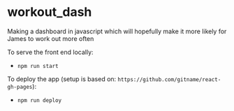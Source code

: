 # workout_dash
Making a dashboard in javascript which will hopefully make it more likely for James to work out more often


To serve the front end locally:

- `npm run start`

To deploy the app (setup is based on: `https://github.com/gitname/react-gh-pages`):

- `npm run deploy`
